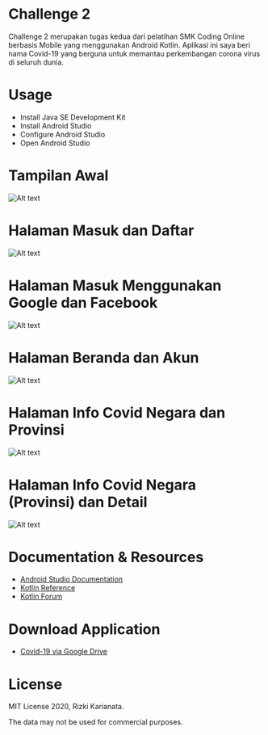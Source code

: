 # Challenge 2
Challenge 2 merupakan tugas kedua dari pelatihan SMK Coding Online berbasis Mobile yang menggunakan Android Kotlin. Aplikasi ini saya beri nama Covid-19 yang berguna untuk memantau perkembangan corona virus di seluruh dunia.

# Usage
* Install Java SE Development Kit
* Install Android Studio
* Configure Android Studio
* Open Android Studio

# Tampilan Awal
![Alt text](app/src/main/res/drawable/HiShoot_20200628_071731.png)
# Halaman Masuk dan Daftar
![Alt text](app/src/main/res/drawable/HiShoot_20200628_071518.png)
# Halaman Masuk Menggunakan Google dan Facebook
![Alt text](app/src/main/res/drawable/HiShoot_20200628_071547.png)
# Halaman Beranda dan Akun
![Alt text](app/src/main/res/drawable/HiShoot_20200628_070856.png)
# Halaman Info Covid Negara dan Provinsi
![Alt text](app/src/main/res/drawable/HiShoot_20200628_070920.png)
# Halaman Info Covid Negara (Provinsi) dan Detail
![Alt text](app/src/main/res/drawable/HiShoot_20200628_071653.png)

# Documentation & Resources
* [Android Studio Documentation](https://developer.android.com/docs)
* [Kotlin Reference](https://kotlinlang.org/docs/reference/)
* [Kotlin Forum](https://kotlinlang.org/community/)

# Download Application
* [Covid-19 via Google Drive](https://drive.google.com/file/d/1xeCvPF5YTXoJaIeh30ctP3WyoAXK6LOc/view?usp=sharing)

# License
MIT License 2020, Rizki Karianata.

The data may not be used for commercial purposes.
